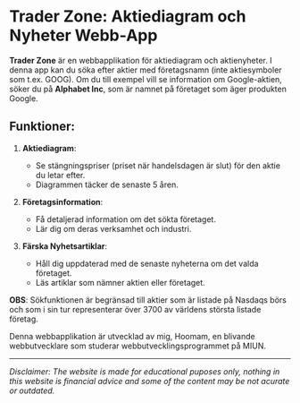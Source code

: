 # Trader Zone: Aktiediagram och Nyheter Webb-App

**Trader Zone** är en webbapplikation för aktiediagram och aktienyheter. I denna app kan du söka efter aktier med företagsnamn (inte aktiesymboler som t.ex. GOOG). Om du till exempel vill se information om Google-aktien, söker du på **Alphabet Inc**, som är namnet på företaget som äger produkten Google.

## Funktioner:
1. **Aktiediagram**:
   - Se stängningspriser (priset när handelsdagen är slut) för den aktie du letar efter.
   - Diagrammen täcker de senaste 5 åren.

2. **Företagsinformation**:
   - Få detaljerad information om det sökta företaget.
   - Lär dig om deras verksamhet och industri.

3. **Färska Nyhetsartiklar**:
   - Håll dig uppdaterad med de senaste nyheterna om det valda företaget.
   - Läs artiklar som nämner aktien eller företaget.

**OBS**: Sökfunktionen är begränsad till aktier som är listade på Nasdaqs börs och som i sin tur representerar över 3700 av världens största listade företag.

Denna webbapplikation är utvecklad av mig, Hoomam, en blivande webbutvecklare som studerar webbutvecklingsprogrammet på MIUN.


---
*Disclaimer: The website is made for educational puposes only, nothing in this website is financial advice and some of the content may be not acurate or outdated.*
